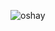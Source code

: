 ![oshay](https://github.com/oshayjackson/oshayjackson/assets/137127572/9dbe5efd-864d-412b-bd12-aa508c0b30eb)

